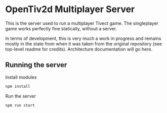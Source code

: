 # OpenTiv2d Multiplayer Server

This is the server used to run a multiplayer Tivect game. The singleplayer game works perfectly fine statically, without a server.

In terms of development, this is very much a work in progress and remains mostly in the state from when it was taken from the original repository (see top-level readme for credits). Architecture documentation will go here.

## Running the server

Install modules
```sh
npm install
```

Run the server
```sh
npm run start
```
